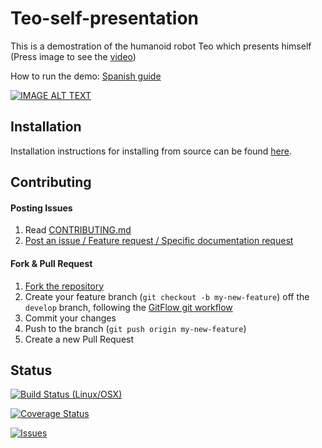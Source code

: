 # Teo-self-presentation
 
 This is a demostration of the humanoid robot Teo which presents himself (Press image to see the [video](https://www.youtube.com/watch?v=flyQq09S5GI))
 
 How to run the demo: [Spanish guide](http://robots.uc3m.es/index.php/Procedimiento_Demos)
 
 [![IMAGE ALT TEXT](http://i3.ytimg.com/vi/flyQq09S5GI/maxresdefault.jpg)](https://www.youtube.com/watch?v=flyQq09S5GI "Teo Self Presentation")
 
 ## Installation

Installation instructions for installing from source can be found [here]( /doc/FALTA_POR_COMPLETAR).

## Contributing

#### Posting Issues

1. Read [CONTRIBUTING.md](https://github.com/roboticslab-uc3m/teo-self-presentation/blob/master/CONTRIBUTING.md)
2. [Post an issue / Feature request / Specific documentation request](https://github.com/roboticslab-uc3m/teo-self-presentation/issues)

#### Fork & Pull Request

1. [Fork the repository](https://github.com/roboticslab-uc3m/teo-self-presentation/fork)
2. Create your feature branch (`git checkout -b my-new-feature`) off the `develop` branch, following the [GitFlow git workflow](https://www.atlassian.com/git/tutorials/comparing-workflows/gitflow-workflow)
3. Commit your changes
4. Push to the branch (`git push origin my-new-feature`)
5. Create a new Pull Request

## Status

[![Build Status (Linux/OSX)](https://travis-ci.org/roboticslab-uc3m/teo-self-presentation.svg?branch=master)](https://travis-ci.org/roboticslab-uc3m/teo-self-presentation)

[![Coverage Status](https://coveralls.io/repos/roboticslab-uc3m/teo-self-presentation/badge.svg)](https://coveralls.io/r/roboticslab-uc3m/teo-self-presentation)

[![Issues](https://img.shields.io/github/issues/roboticslab-uc3m/teo-self-presentation.svg?label=Issues)](https://github.com/roboticslab-uc3m/teo-self-presentation/issues)
